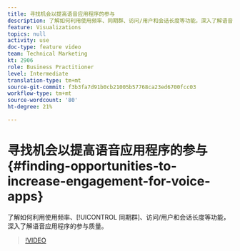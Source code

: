 ```yaml
---
title: 寻找机会以提高语音应用程序的参与
description: 了解如何利用使用频率、同期群、访问/用户和会话长度等功能，深入了解语音应用的参与质量。
feature: Visualizations
topics: null
activity: use
doc-type: feature video
team: Technical Marketing
kt: 2906
role: Business Practitioner
level: Intermediate
translation-type: tm+mt
source-git-commit: f3b3fa7d91b0cb21005b57768ca23ed6700fcc03
workflow-type: tm+mt
source-wordcount: '80'
ht-degree: 21%

---
```



# 寻找机会以提高语音应用程序的参与 {#finding-opportunities-to-increase-engagement-for-voice-apps}

了解如何利用使用频率、[!UICONTROL 同期群]、访问/用户和会话长度等功能，深入了解语音应用程序的参与质量。

>[!VIDEO](https://video.tv.adobe.com/v/27223/?quality=9)
